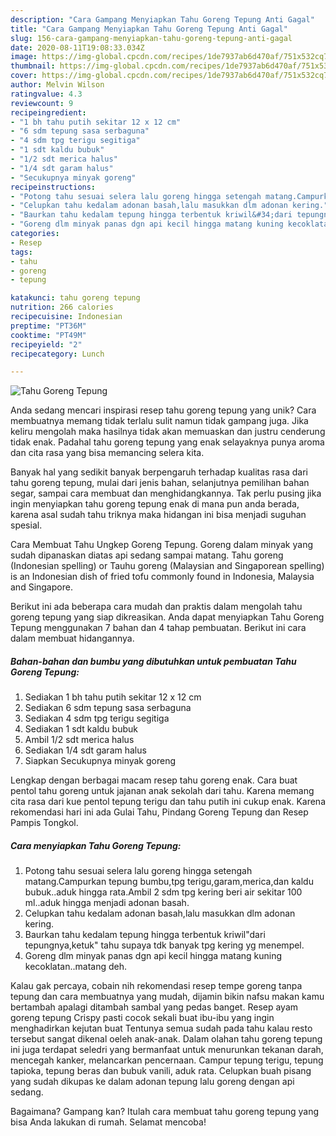 ```yaml
---
description: "Cara Gampang Menyiapkan Tahu Goreng Tepung Anti Gagal"
title: "Cara Gampang Menyiapkan Tahu Goreng Tepung Anti Gagal"
slug: 156-cara-gampang-menyiapkan-tahu-goreng-tepung-anti-gagal
date: 2020-08-11T19:08:33.034Z
image: https://img-global.cpcdn.com/recipes/1de7937ab6d470af/751x532cq70/tahu-goreng-tepung-foto-resep-utama.jpg
thumbnail: https://img-global.cpcdn.com/recipes/1de7937ab6d470af/751x532cq70/tahu-goreng-tepung-foto-resep-utama.jpg
cover: https://img-global.cpcdn.com/recipes/1de7937ab6d470af/751x532cq70/tahu-goreng-tepung-foto-resep-utama.jpg
author: Melvin Wilson
ratingvalue: 4.3
reviewcount: 9
recipeingredient:
- "1 bh tahu putih sekitar 12 x 12 cm"
- "6 sdm tepung sasa serbaguna"
- "4 sdm tpg terigu segitiga"
- "1 sdt kaldu bubuk"
- "1/2 sdt merica halus"
- "1/4 sdt garam halus"
- "Secukupnya minyak goreng"
recipeinstructions:
- "Potong tahu sesuai selera lalu goreng hingga setengah matang.Campurkan tepung bumbu,tpg terigu,garam,merica,dan kaldu bubuk..aduk hingga rata.Ambil 2 sdm tpg kering beri air sekitar 100 ml..aduk hingga menjadi adonan basah."
- "Celupkan tahu kedalam adonan basah,lalu masukkan dlm adonan kering."
- "Baurkan tahu kedalam tepung hingga terbentuk kriwil&#34;dari tepungnya,ketuk&#34; tahu supaya tdk banyak tpg kering yg menempel."
- "Goreng dlm minyak panas dgn api kecil hingga matang kuning kecoklatan..matang deh."
categories:
- Resep
tags:
- tahu
- goreng
- tepung

katakunci: tahu goreng tepung 
nutrition: 266 calories
recipecuisine: Indonesian
preptime: "PT36M"
cooktime: "PT49M"
recipeyield: "2"
recipecategory: Lunch

---
```



![Tahu Goreng Tepung](https://img-global.cpcdn.com/recipes/1de7937ab6d470af/751x532cq70/tahu-goreng-tepung-foto-resep-utama.jpg)

Anda sedang mencari inspirasi resep tahu goreng tepung yang unik? Cara membuatnya memang tidak terlalu sulit namun tidak gampang juga. Jika keliru mengolah maka hasilnya tidak akan memuaskan dan justru cenderung tidak enak. Padahal tahu goreng tepung yang enak selayaknya punya aroma dan cita rasa yang bisa memancing selera kita.

Banyak hal yang sedikit banyak berpengaruh terhadap kualitas rasa dari tahu goreng tepung, mulai dari jenis bahan, selanjutnya pemilihan bahan segar, sampai cara membuat dan menghidangkannya. Tak perlu pusing jika ingin menyiapkan tahu goreng tepung enak di mana pun anda berada, karena asal sudah tahu triknya maka hidangan ini bisa menjadi suguhan spesial.

Cara Membuat Tahu Ungkep Goreng Tepung. Goreng dalam minyak yang sudah dipanaskan diatas api sedang sampai matang. Tahu goreng (Indonesian spelling) or Tauhu goreng (Malaysian and Singaporean spelling) is an Indonesian dish of fried tofu commonly found in Indonesia, Malaysia and Singapore.


Berikut ini ada beberapa cara mudah dan praktis dalam mengolah tahu goreng tepung yang siap dikreasikan. Anda dapat menyiapkan Tahu Goreng Tepung menggunakan 7 bahan dan 4 tahap pembuatan. Berikut ini cara dalam membuat hidangannya.

<!--inarticleads1-->

##### Bahan-bahan dan bumbu yang dibutuhkan untuk pembuatan Tahu Goreng Tepung:

1. Sediakan 1 bh tahu putih sekitar 12 x 12 cm
1. Sediakan 6 sdm tepung sasa serbaguna
1. Sediakan 4 sdm tpg terigu segitiga
1. Sediakan 1 sdt kaldu bubuk
1. Ambil 1/2 sdt merica halus
1. Sediakan 1/4 sdt garam halus
1. Siapkan Secukupnya minyak goreng


Lengkap dengan berbagai macam resep tahu goreng enak. Cara buat pentol tahu goreng untuk jajanan anak sekolah dari tahu. Karena memang cita rasa dari kue pentol tepung terigu dan tahu putih ini cukup enak. Karena rekomendasi hari ini ada Gulai Tahu, Pindang Goreng Tepung dan Resep Pampis Tongkol. 

<!--inarticleads2-->

##### Cara menyiapkan Tahu Goreng Tepung:

1. Potong tahu sesuai selera lalu goreng hingga setengah matang.Campurkan tepung bumbu,tpg terigu,garam,merica,dan kaldu bubuk..aduk hingga rata.Ambil 2 sdm tpg kering beri air sekitar 100 ml..aduk hingga menjadi adonan basah.
1. Celupkan tahu kedalam adonan basah,lalu masukkan dlm adonan kering.
1. Baurkan tahu kedalam tepung hingga terbentuk kriwil&#34;dari tepungnya,ketuk&#34; tahu supaya tdk banyak tpg kering yg menempel.
1. Goreng dlm minyak panas dgn api kecil hingga matang kuning kecoklatan..matang deh.


Kalau gak percaya, cobain nih rekomendasi resep tempe goreng tanpa tepung dan cara membuatnya yang mudah, dijamin bikin nafsu makan kamu bertambah apalagi ditambah sambal yang pedas banget. Resep ayam goreng tepung Crispy pasti cocok sekali buat ibu-ibu yang ingin menghadirkan kejutan buat Tentunya semua sudah pada tahu kalau resto tersebut sangat dikenal oeleh anak-anak. Dalam olahan tahu goreng tepung ini juga terdapat seledri yang bermanfaat untuk menurunkan tekanan darah, mencegah kanker, melancarkan pencernaan. Campur tepung terigu, tepung tapioka, tepung beras dan bubuk vanili, aduk rata. Celupkan buah pisang yang sudah dikupas ke dalam adonan tepung lalu goreng dengan api sedang. 

Bagaimana? Gampang kan? Itulah cara membuat tahu goreng tepung yang bisa Anda lakukan di rumah. Selamat mencoba!
